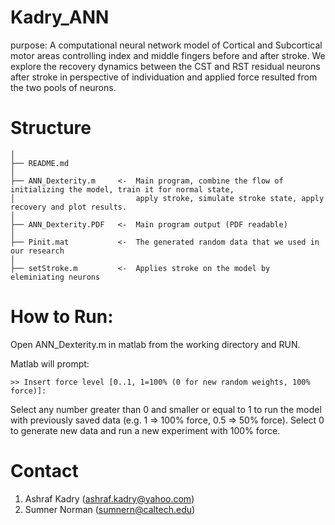 # Kadry_ANN #

purpose: A computational neural network model of Cortical and Subcortical motor areas controlling index and middle fingers before and after stroke. We explore the recovery dynamics between the CST and RST residual neurons after stroke in perspective of individuation and applied force resulted from the two pools of neurons.

# Structure

    │
    ├── README.md
    │
    ├── ANN_Dexterity.m     <-  Main program, combine the flow of initializing the model, train it for normal state, 
    │                           apply stroke, simulate stroke state, apply recovery and plot results.
    │
    ├── ANN_Dexterity.PDF   <-  Main program output (PDF readable)
    │
    ├── Pinit.mat           <-  The generated random data that we used in our research
    │
    ├── setStroke.m         <-  Applies stroke on the model by eleminiating neurons

# How to Run:
Open ANN_Dexterity.m in matlab from the working directory and RUN.

Matlab will prompt:
```CLI
>> Insert force level [0..1, 1=100% (0 for new random weights, 100% force)]:
```
Select any number greater than 0 and smaller or equal to 1 to run the model with previously saved data (e.g. 1 => 100% force, 0.5 => 50% force).
Select 0 to generate new data and run a new experiment with 100% force.

# Contact
1. Ashraf Kadry ([ashraf.kadry@yahoo.com](mailto:ashraf.kadry@yahoo.com))
2. Sumner Norman ([sumnern@caltech.edu](mailto:sumnern@caltech.edu))

